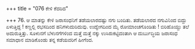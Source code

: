 +++
title = "076 ಕೇಳಿ ಕೆದರಿದ"

+++
76. ಆ ಮಾತನ್ನು ಕೇಳಿ ಜರಾಸಂಧನಿಗೆ ತಡೆಯಲಾರದಷ್ಟು ನಗು ಬಂದಿತು. ತಡೆಯಲಾರದ ನಗುವಿನಿಂದ ಬಿದ್ದು ಏಳುತ್ತಿದ್ದ ! ಕಣ್ಣಲ್ಲಿ ರಭಸದಿಂದ ಹನಿಗಳುದುರಿದುವು. ಉದ್ವೇಗದಿಂದ ಮೈ ರೋಮಾಂಚಗೊಂಡಿತು ! ಬಿರಿಹೊಯ್ದು ತಲೆ ಅದುರುತ್ತಿತ್ತು. ಸೂಳುನಗೆ ಬೆಳುನಗೆಗಳಿಂದ ಮತ್ತೆ ಮತ್ತೆ ನಕ್ಕು ಉಸಿರುಕಟ್ಟಿದಂತಾಗಿ ಆ ದುರ್ಬುದ್ಧಿಯ ಜರಾಸಂಧ ಸಮಾಧಾನ ಮಾಡಿಕೊಂಡು ತನ್ನ ಕಡೆಯವರಿಗೆ ಹೀಗೆಂದ.